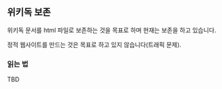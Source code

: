 ## 위키독 보존

위키독 문서를 html 파일로 보존하는 것을 목표로 하며 현재는 보존을 하고 있습니다.

정적 웹사이트를 만드는 것은 목표로 하고 있지 않습니다(트래픽 문제).

### 읽는 법

TBD
